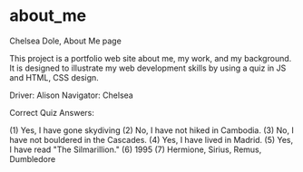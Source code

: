 # about_me
Chelsea Dole, About Me page

This project is a portfolio web site about me, my work, and my background.
It is designed to illustrate my web development skills by using a quiz in JS and HTML, CSS design.

Driver: Alison
Navigator: Chelsea

Correct Quiz Answers:

(1) Yes, I have gone skydiving
(2) No, I have not hiked in Cambodia.
(3) No, I have not bouldered in the Cascades.
(4) Yes, I have lived in Madrid.
(5) Yes, I have read "The Silmarillion."
(6) 1995
(7) Hermione, Sirius, Remus, Dumbledore
